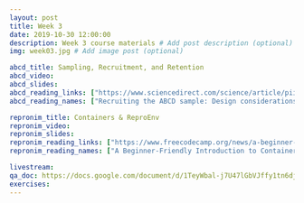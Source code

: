 ```yaml
---
layout: post
title: Week 3
date: 2019-10-30 12:00:00
description: Week 3 course materials # Add post description (optional)
img: week03.jpg # Add image post (optional)

abcd_title: Sampling, Recruitment, and Retention
abcd_video:
abcd_slides:
abcd_reading_links: ["https://www.sciencedirect.com/science/article/pii/S1878929317301809", "https://jamanetwork.com/journals/jamapediatrics/article-abstract/2737910"]
abcd_reading_names: ["Recruiting the ABCD sample: Design considerations and procedures", "Ensuring the Best Use of Data: The Adolescent Brain Cognitive Development Study"]

repronim_title: Containers & ReproEnv
repronim_video:
repronim_slides:
repronim_reading_links: ["https://www.freecodecamp.org/news/a-beginner-friendly-introduction-to-containers-vms-and-docker-79a9e3e119b/", "https://sylabs.io/guides/3.6/user-guide/introduction.html"]
repronim_reading_names: ["A Beginner-Friendly Introduction to Containers, VMs and Docker", "Introduction to Singularity"]

livestream:
qa_doc: https://docs.google.com/document/d/1TeyWbal-j7U47lGbVJffy1tn6djd6EW7NXay8tozTVw/edit?usp=sharing
exercises:
---
```

